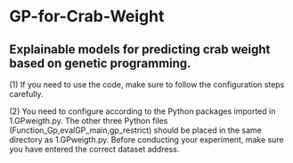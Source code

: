 # GP-for-Crab-Weight
## Explainable models for predicting crab weight based on genetic programming.



(1) If you need to use the code, make sure to follow the configuration steps carefully.

(2) You need to configure according to the Python packages imported in 1.GPweigth.py. 
    The other three Python files (Function_Gp,evalGP_main,gp_restrict) should be placed in the same directory as 1.GPweigth.py. 
    Before conducting your experiment, make sure you have entered the correct dataset address.
